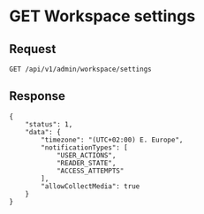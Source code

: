 # GET Workspace settings

## Request

    GET /api/v1/admin/workspace/settings

## Response

```JSON5
{
    "status": 1,
    "data": {
        "timezone": "(UTC+02:00) E. Europe",
        "notificationTypes": [
            "USER_ACTIONS",
            "READER_STATE",
            "ACCESS_ATTEMPTS"
        ],
        "allowCollectMedia": true
    }
}
```